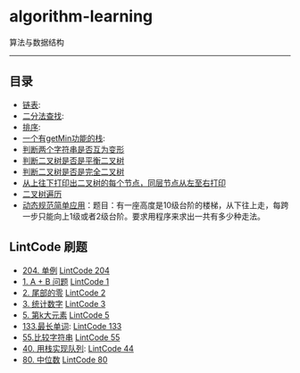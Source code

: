# algorithm-learning
算法与数据结构

-----------------------
## 目录

- [链表](src/com/algorithdemo/list/):
- [二分法查找](src/com/algorithdemo/search/):
- [排序](src/com/algorithdemo/sort/):
- [一个有getMin功能的栈](src/com/algorithdemo/stack):
- [判断两个字符串是否互为变形](src/com/algorithdemo/string)
- [判断二叉树是否是平衡二叉树](src/com/algorithdemo/tree/BalanceBTree.java)
- [判断二叉树是否是完全二叉树](src/com/algorithdemo/tree/CompleteTree.java)
- [从上往下打印出二叉树的每个节点，同层节点从左至右打印](src/com/algorithdemo/tree/Solution.java)
- [二叉树遍历](src/com/algorithdemo/tree/TreePrint.java)
- [动态规范简单应用](src/com/algorithdemo/fibonacci/Demo.java)：题目：有一座高度是10级台阶的楼梯，从下往上走，每跨一步只能向上1级或者2级台阶。要求用程序来求出一共有多少种走法。

## LintCode 刷题
- [204. 单例](src/com/lintcode/Solution.java) [LintCode 204](http://www.lintcode.com/zh-cn/problem/singleton/)
- [1. A + B 问题](src/com/lintcode/Solution1.java)   [LintCode 1](http://www.lintcode.com/zh-cn/problem/a-b-problem/)
- [2. 尾部的零](src/com/lintcode/Solution2.java) [LintCode 2](http://www.lintcode.com/zh-cn/problem/trailing-zeros/)
- [3. 统计数字](src/com/lintcode/Solution3.java)  [LintCode 3](http://www.lintcode.com/zh-cn/problem/digit-counts/)
- [5. 第k大元素](src/com/lintcode/Solution5.java)  [LintCode 5](http://www.lintcode.com/zh-cn/problem/kth-largest-element/)
- [133.最长单词](src/com/lintcode/Solution113.java): [LintCode 133](http://www.lintcode.com/zh-cn/problem/longest-words/)
- [55.比较字符串](src/com/lintcode/Solution55.java)  [LintCode 55](http://www.lintcode.com/zh-cn/problem/compare-strings/)
- [40. 用栈实现队列](src/com/lintcode/MyQueue.java): [LintCode 44](http://www.lintcode.com/zh-cn/problem/implement-queue-by-two-stacks/)
- [80. 中位数](src/com/lintcode/Solution80.java) [LintCode 80](http://www.lintcode.com/zh-cn/problem/median/)
